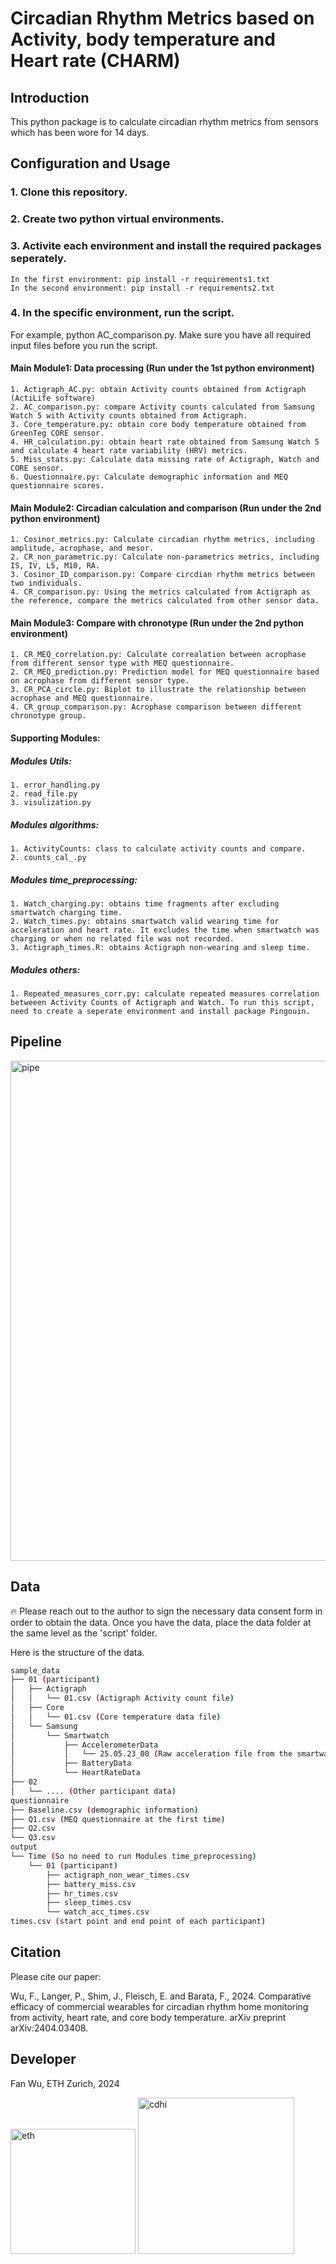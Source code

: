 # Circadian Rhythm Metrics based on Activity, body temperature and Heart rate (CHARM)

## Introduction
This python package is to calculate circadian rhythm metrics from sensors which has been wore for 14 days. 

## Configuration and Usage

### 1. Clone this repository.

### 2. Create two python virtual environments.

### 3. Activite each environment and install the required packages seperately.
    In the first environment: pip install -r requirements1.txt
    In the second environment: pip install -r requirements2.txt
    
### 4. In the specific environment, run the script.
For example, python AC_comparison.py. Make sure you have all required input files before you run the script.

#### Main Module1: Data processing (Run under the 1st python environment)
    1. Actigraph_AC.py: obtain Activity counts obtained from Actigraph (ActiLife software)
    2. AC_comparison.py: compare Activity counts calculated from Samsung Watch 5 with Activity counts obtained from Actigraph.
    3. Core_temperature.py: obtain core body temperature obtained from GreenTeg CORE sensor.
    4. HR_calculation.py: obtain heart rate obtained from Samsung Watch 5 and calculate 4 heart rate variability (HRV) metrics.
    5. Miss_stats.py: Calculate data missing rate of Actigraph, Watch and CORE sensor.
    6. Questionnaire.py: Calculate demographic information and MEQ questionnaire scores.
    
#### Main Module2: Circadian calculation and comparison (Run under the 2nd python environment)
    1. Cosinor_metrics.py: Calculate circadian rhythm metrics, including amplitude, acrophase, and mesor.
    2. CR_non_parametric.py: Calculate non-parametrics metrics, including IS, IV, L5, M10, RA.
    3. Cosinor_ID_comparison.py: Compare circdian rhythm metrics between two individuals.
    4. CR_comparison.py: Using the metrics calculated from Actigraph as the reference, compare the metrics calculated from other sensor data.

#### Main Module3: Compare with chronotype (Run under the 2nd python environment)
    1. CR_MEQ_correlation.py: Calculate correalation between acrophase from different sensor type with MEQ questionnaire.
    2. CR_MEQ_prediction.py: Prediction model for MEQ questionnaire based on acrophase from different sensor type.
    3. CR_PCA_circle.py: Biplot to illustrate the relationship between acrophase and MEQ questionnaire.
    4. CR_group_comparison.py: Acrophase comparison between different chronotype group.

#### Supporting Modules: 
##### Modules Utils:
    1. error_handling.py
    2. read_file.py
    3. visulization.py

##### Modules algorithms:
    1. ActivityCounts: class to calculate activity counts and compare.
    2. counts_cal_.py

##### Modules time_preprocessing:
    1. Watch_charging.py: obtains time fragments after excluding smartwatch charging time.
    2. Watch_times.py: obtains smartwatch valid wearing time for acceleration and heart rate. It excludes the time when smartwatch was charging or when no related file was not recorded.
    3. Actigraph_times.R: obtains Actigraph non-wearing and sleep time.

##### Modules others:
    1. Repeated_measures_corr.py: calculate repeated measures correlation betweeen Activity Counts of Actigraph and Watch. To run this script, need to create a seperate environment and install package Pingouin.

## Pipeline

<img src="https://github.com/user-attachments/assets/fd6a6bc5-9fa9-4f8b-b194-89562e52e2c4" alt="pipe" width="800"/>
<br>

## Data

🔥 Please reach out to the author to sign the necessary data consent form in order to obtain the data. Once you have the data, place the data folder at the same level as the 'script' folder.

Here is the structure of the data.

```bash
sample_data
├── 01 (participant)
│   ├── Actigraph
│   │   └── 01.csv (Actigraph Activity count file)
│   ├── Core
│   │   └── 01.csv (Core temperature data file)
│   └── Samsung
│       └── Smartwatch
│           ├── AccelerometerData
│           │   └── 25.05.23_00 (Raw acceleration file from the smartwatch for one hour)
│           ├── BatteryData
│           └── HeartRateData
├── 02
│   └── .... (Other participant data)
questionnaire
├── Baseline.csv (demographic information)
├── Q1.csv (MEQ questionnaire at the first time)
├── Q2.csv 
└── Q3.csv 
output
└── Time (So no need to run Modules time_preprocessing)
    └── 01 (participant)
        ├── actigraph_non_wear_times.csv
        ├── battery_miss.csv
        ├── hr_times.csv
        ├── sleep_times.csv
        └── watch_acc_times.csv
times.csv (start point and end point of each participant)

```

## Citation

Please cite our paper: 

Wu, F., Langer, P., Shim, J., Fleisch, E. and Barata, F., 2024. Comparative efficacy of commercial wearables for circadian rhythm home monitoring from activity, heart rate, and core body temperature. arXiv preprint arXiv:2404.03408.

## Developer

Fan Wu, ETH Zurich, 2024

<img src="https://github.com/ADAMMA-CDHI-ETH-Zurich/CROCOanalysis/assets/44665480/e985c7d8-215c-4444-b8c2-f2b97c615c28" alt="eth" width="200"/>

<img src="https://github.com/ADAMMA-CDHI-ETH-Zurich/CROCOanalysis/assets/44665480/88d6a90b-11a0-4c71-90a0-e02bf58cfa57" alt="cdhi" width="250"/>

